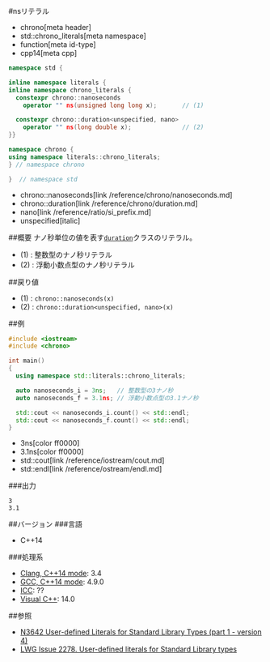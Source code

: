 #nsリテラル
* chrono[meta header]
* std::chrono_literals[meta namespace]
* function[meta id-type]
* cpp14[meta cpp]

```cpp
namespace std {

inline namespace literals {
inline namespace chrono_literals {
  constexpr chrono::nanoseconds
    operator "" ns(unsigned long long x);       // (1)

  constexpr chrono::duration<unspecified, nano>
    operator "" ns(long double x);              // (2)
}}

namespace chrono {
using namespace literals::chrono_literals;
} // namespace chrono

}  // namespace std
```
* chrono::nanoseconds[link /reference/chrono/nanoseconds.md]
* chrono::duration[link /reference/chrono/duration.md]
* nano[link /reference/ratio/si_prefix.md]
* unspecified[italic]

##概要
ナノ秒単位の値を表す[`duration`](/reference/chrono/duration.md)クラスのリテラル。

- (1) : 整数型のナノ秒リテラル
- (2) : 浮動小数点型のナノ秒リテラル


##戻り値
- (1) : `chrono::nanoseconds(x)`
- (2) : `chrono::duration<unspecified, nano>(x)`


##例
```cpp
#include <iostream>
#include <chrono>

int main()
{
  using namespace std::literals::chrono_literals;

  auto nanoseconds_i = 3ns;   // 整数型の3ナノ秒
  auto nanoseconds_f = 3.1ns; // 浮動小数点型の3.1ナノ秒

  std::cout << nanoseconds_i.count() << std::endl;
  std::cout << nanoseconds_f.count() << std::endl;
}
```
* 3ns[color ff0000]
* 3.1ns[color ff0000]
* std::cout[link /reference/iostream/cout.md]
* std::endl[link /reference/ostream/endl.md]

###出力
```
3
3.1
```

##バージョン
###言語
- C++14

###処理系
- [Clang, C++14 mode](/implementation.md#clang): 3.4
- [GCC, C++14 mode](/implementation.md#gcc): 4.9.0
- [ICC](/implementation.md#icc): ??
- [Visual C++](/implementation.md#visual_cpp): 14.0

##参照
- [N3642 User-defined Literals for Standard Library Types (part 1 - version 4)](http://www.open-std.org/jtc1/sc22/wg21/docs/papers/2013/n3642.pdf)
- [LWG Issue 2278. User-defined literals for Standard Library types](http://www.open-std.org/jtc1/sc22/wg21/docs/lwg-defects.html#2278)


